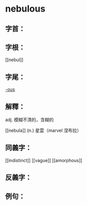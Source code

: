 # nebulous


## 字首：
## 字根：
[[nebul]]

## 字尾：
[-ous](/Root%20Prefix%20and%20Suffix/O/-ous.md)


## 解釋：
adj.
模糊不清的，含糊的


[[nebula]]
(n.)
星雲（marvel 涅布拉）

## 同義字：
[[indistinct]]
[[vague]]
[[amorphous]]

## 反義字：

## 例句：

